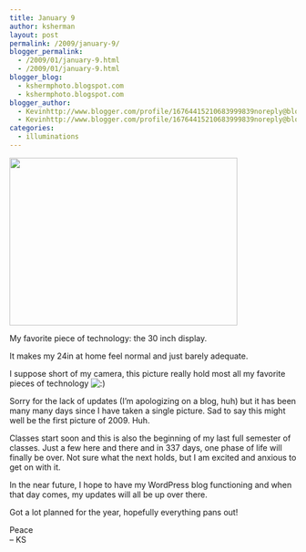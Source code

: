 ```yaml
---
title: January 9
author: ksherman
layout: post
permalink: /2009/january-9/
blogger_permalink:
  - /2009/01/january-9.html
  - /2009/01/january-9.html
blogger_blog:
  - kshermphoto.blogspot.com
  - kshermphoto.blogspot.com
blogger_author:
  - Kevinhttp://www.blogger.com/profile/16764415210683999839noreply@blogger.com
  - Kevinhttp://www.blogger.com/profile/16764415210683999839noreply@blogger.com
categories:
  - illuminations
---
```

<a onblur="try {parent.deselectBloggerImageGracefully();} catch(e) {}" href="http://2.bp.blogspot.com/_HTtVcKQt9f8/SWfKr1DlQcI/AAAAAAAABdE/hYfB7QG3zKU/s1600-h/Jan9-1.jpg"><img style="cursor: pointer; width: 400px; height: 294px;" src="http://2.bp.blogspot.com/_HTtVcKQt9f8/SWfKr1DlQcI/AAAAAAAABdE/hYfB7QG3zKU/s400/Jan9-1.jpg" alt="" id="BLOGGER_PHOTO_ID_5289419141695226306" border="0" /></a>

My favorite piece of technology: the 30 inch display.

It makes my 24in at home feel normal and just barely adequate.

I suppose short of my camera, this picture really hold most all my favorite pieces of technology <img src="http://kshermphoto.com/wp-includes/images/smilies/icon_smile.gif" alt=":)" class="wp-smiley" />

Sorry for the lack of updates (I&#8217;m apologizing on a blog, huh) but it has been many many days since I have taken a single picture. Sad to say this might well be the first picture of 2009. Huh.

Classes start soon and this is also the beginning of my last full semester of classes. Just a few here and there and in 337 days, one phase of life will finally be over. Not sure what the next holds, but I am excited and anxious to get on with it.

In the near future, I hope to have my WordPress blog functioning and when that day comes, my updates will all be up over there.

Got a lot planned for the year, hopefully everything pans out!

Peace  
&#8211; KS